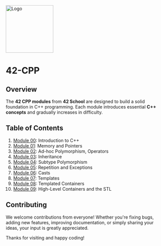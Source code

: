 <img src="https://i.imgur.com/y2bQtnZ.png" width="150" height="150" alt="Logo" />

# 42-CPP
## Overview
The **42 CPP modules** from **42 School** are designed to build a solid foundation in C++ programming. Each module introduces essential **C++ concepts** and gradually increases in difficulty.

## Table of Contents
1. [Module 00](https://github.com/extrymes/42-CPP/tree/main/module00): Introduction to C++
2. [Module 01](https://github.com/extrymes/42-CPP/tree/main/module01): Memory and Pointers
3. [Module 02](https://github.com/extrymes/42-CPP/tree/main/module02): Ad-hoc Polymorphism, Operators
4. [Module 03](https://github.com/extrymes/42-CPP/tree/main/module03): Inheritance
5. [Module 04](https://github.com/extrymes/42-CPP/tree/main/module04): Subtype Polymorphism
6. [Module 05](https://github.com/extrymes/42-CPP/tree/main/module05): Repetition and Exceptions
7. [Module 06](https://github.com/extrymes/42-CPP/tree/main/module06): Casts
8. [Module 07](https://github.com/extrymes/42-CPP/tree/main/module07): Templates
9. [Module 08](https://github.com/extrymes/42-CPP/tree/main/module08): Templated Containers
10. [Module 09](https://github.com/extrymes/42-CPP/tree/main/module09): High-Level Containers and the STL

## Contributing
We welcome contributions from everyone! Whether you're fixing bugs, adding new features, improving documentation, or simply sharing your ideas, your input is greatly appreciated.

Thanks for visiting and happy coding!

